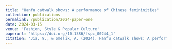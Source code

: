 ```yaml
---
title: "Hanfu catwalk shows: A performance of Chinese femininities"
collection: publications
permalink: /publication/2024-paper-one
date: 2024-03-15
venue: 'Fashion, Style & Popular Culture'
paperurl: 'https://doi.org/10.1386/fspc_00244_1'
citation: 'Jia, Y., & Smelik, A. (2024). Hanfu catwalk shows: A performance of Chinese femininities. Fashion, Style & Popular Culture, Advance online publication. https://doi.org/10.1386/fspc_00244_1'
---
```


